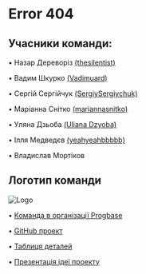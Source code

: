 # Error 404


## Учасники команди:


• Назар Дереворіз [(thesilentist)](https://github.com/thesilentist)

• Вадим Шкурко [(Vadimuard)](https://github.com/Vadimuard)

• Сергій Сергійчук [(SergiySergiychuk)](https://github.com/SergiySergiychuk)

• Маріанна Снітко [(mariannasnitko)](https://github.com/mariannasnitko)

• Уляна Дзьоба [(Uliana Dzyoba)](https://github.com/uliana-dzyoba)

• Ілля Медведєв [(yeahyeahbbbbb)](https://github.com/yeahyeahbbbbb)

• Владислав Мортіков 



## Логотип команди  

  ![Logo](https://i.stack.imgur.com/Esppm.png)




• [Команда в організації Progbase](https://github.com/orgs/progbase/teams/error-404)

• [GitHub проект](https://github.com/orgs/progbase/projects/7)

• [Таблиця деталей](https://i.gifer.com/QDWt.gif)

• [Презентація ідеї проекту](https://i.gifer.com/QDWt.gif)
